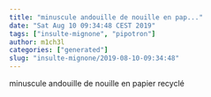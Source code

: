 ```yaml
---
title: "minuscule andouille de nouille en pap..."
date: "Sat Aug 10 09:34:48 CEST 2019"
tags: ["insulte-mignone", "pipotron"]
author: m1ch3l
categories: ["generated"]
slug: "insulte-mignone/2019-08-10-09:34:48"
---
```


minuscule andouille de nouille en papier recyclé
